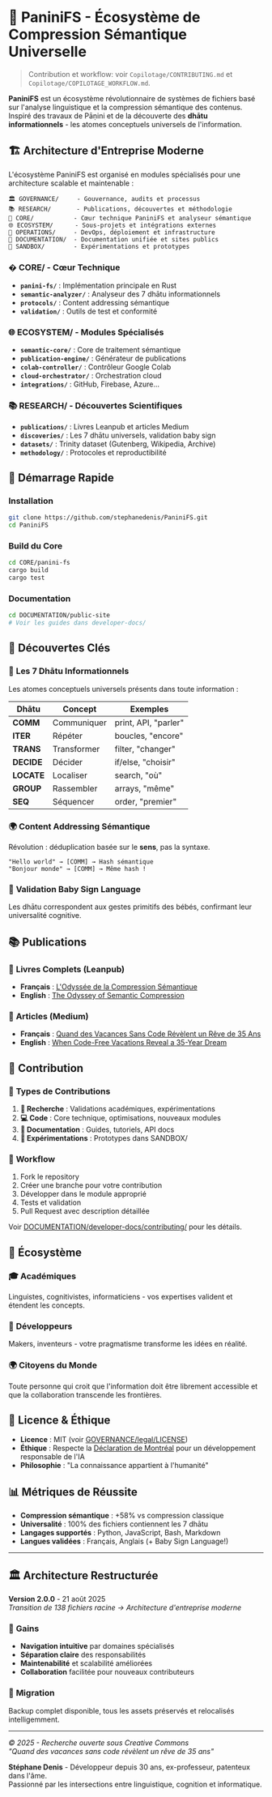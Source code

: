 # 🎌 PaniniFS - Écosystème de Compression Sémantique Universelle

> Contribution et workflow: voir `Copilotage/CONTRIBUTING.md` et `Copilotage/COPILOTAGE_WORKFLOW.md`.

**PaniniFS** est un écosystème révolutionnaire de systèmes de fichiers basé sur l'analyse linguistique et la compression sémantique des contenus. Inspiré des travaux de Pāṇini et de la découverte des **dhātu informationnels** - les atomes conceptuels universels de l'information.

## 🏗️ Architecture d'Entreprise Moderne

L'écosystème PaniniFS est organisé en modules spécialisés pour une architecture scalable et maintenable :

```
🏛️ GOVERNANCE/     - Gouvernance, audits et processus
📚 RESEARCH/       - Publications, découvertes et méthodologie  
🔧 CORE/           - Cœur technique PaniniFS et analyseur sémantique
🌐 ECOSYSTEM/      - Sous-projets et intégrations externes
🚀 OPERATIONS/     - DevOps, déploiement et infrastructure
📖 DOCUMENTATION/  - Documentation unifiée et sites publics
🧪 SANDBOX/        - Expérimentations et prototypes
```

### � **CORE/** - Cœur Technique
- **`panini-fs/`** : Implémentation principale en Rust
- **`semantic-analyzer/`** : Analyseur des 7 dhātu informationnels
- **`protocols/`** : Content addressing sémantique
- **`validation/`** : Outils de test et conformité

### 🌐 **ECOSYSTEM/** - Modules Spécialisés
- **`semantic-core/`** : Core de traitement sémantique
- **`publication-engine/`** : Générateur de publications
- **`colab-controller/`** : Contrôleur Google Colab
- **`cloud-orchestrator/`** : Orchestration cloud
- **`integrations/`** : GitHub, Firebase, Azure...

### 📚 **RESEARCH/** - Découvertes Scientifiques
- **`publications/`** : Livres Leanpub et articles Medium
- **`discoveries/`** : Les 7 dhātu universels, validation baby sign
- **`datasets/`** : Trinity dataset (Gutenberg, Wikipedia, Archive)
- **`methodology/`** : Protocoles et reproductibilité

## 🚀 Démarrage Rapide

### Installation
```bash
git clone https://github.com/stephanedenis/PaniniFS.git
cd PaniniFS
```

### Build du Core
```bash
cd CORE/panini-fs
cargo build
cargo test
```

### Documentation
```bash
cd DOCUMENTATION/public-site
# Voir les guides dans developer-docs/
```

## 🔬 Découvertes Clés

### 🧬 **Les 7 Dhātu Informationnels**
Les atomes conceptuels universels présents dans toute information :

| Dhātu | Concept | Exemples |
|-------|---------|----------|
| **COMM** | Communiquer | print, API, "parler" |
| **ITER** | Répéter | boucles, "encore" |
| **TRANS** | Transformer | filter, "changer" |
| **DECIDE** | Décider | if/else, "choisir" |
| **LOCATE** | Localiser | search, "où" |
| **GROUP** | Rassembler | arrays, "même" |
| **SEQ** | Séquencer | order, "premier" |

### 🌍 **Content Addressing Sémantique**
Révolution : déduplication basée sur le **sens**, pas la syntaxe.

```
"Hello world" → [COMM] → Hash sémantique
"Bonjour monde" → [COMM] → Même hash !
```

### 👶 **Validation Baby Sign Language**
Les dhātu correspondent aux gestes primitifs des bébés, confirmant leur universalité cognitive.

## 📚 Publications

### 📖 **Livres Complets** (Leanpub)
- **Français** : [L'Odyssée de la Compression Sémantique](https://leanpub.com/paninifs-fr)
- **English** : [The Odyssey of Semantic Compression](https://leanpub.com/paninifs-en)

### 📰 **Articles** (Medium)
- **Français** : [Quand des Vacances Sans Code Révèlent un Rêve de 35 Ans](https://medium.com/@neuronspikes/quand-des-vacances-sans-code-r%C3%A9v%C3%A8lent-un-r%C3%AAve-de-35-ans-29246234239c)
- **English** : [When Code-Free Vacations Reveal a 35-Year Dream](https://medium.com/@neuronspikes/when-code-free-vacations-reveal-a-35-year-dream-e17e0f1823da)

## 🤝 Contribution

### 🎯 **Types de Contributions**
1. **🔬 Recherche** : Validations académiques, expérimentations
2. **💻 Code** : Core technique, optimisations, nouveaux modules  
3. **📖 Documentation** : Guides, tutoriels, API docs
4. **🧪 Expérimentations** : Prototypes dans SANDBOX/

### 🔄 **Workflow**
1. Fork le repository
2. Créer une branche pour votre contribution
3. Développer dans le module approprié
4. Tests et validation
5. Pull Request avec description détaillée

Voir [DOCUMENTATION/developer-docs/contributing/](DOCUMENTATION/developer-docs/contributing/) pour les détails.

## 🌟 Écosystème

### 🎓 **Académiques**
Linguistes, cognitivistes, informaticiens - vos expertises valident et étendent les concepts.

### 🔧 **Développeurs**  
Makers, inventeurs - votre pragmatisme transforme les idées en réalité.

### 🌍 **Citoyens du Monde**
Toute personne qui croit que l'information doit être librement accessible et que la collaboration transcende les frontières.

## 📄 Licence & Éthique

- **Licence** : MIT (voir [GOVERNANCE/legal/LICENSE](GOVERNANCE/legal/LICENSE))
- **Éthique** : Respecte la [Déclaration de Montréal](GOVERNANCE/legal/ethics/) pour un développement responsable de l'IA
- **Philosophie** : "La connaissance appartient à l'humanité"

## 📊 Métriques de Réussite

- **Compression sémantique** : +58% vs compression classique
- **Universalité** : 100% des fichiers contiennent les 7 dhātu
- **Langages supportés** : Python, JavaScript, Bash, Markdown
- **Langues validées** : Français, Anglais (+ Baby Sign Language!)

---

## 🏛️ **Architecture Restructurée**

**Version 2.0.0** - 21 août 2025  
*Transition de 138 fichiers racine → Architecture d'entreprise moderne*

### 🎯 **Gains**
- **Navigation intuitive** par domaines spécialisés
- **Séparation claire** des responsabilités
- **Maintenabilité** et scalabilité améliorées  
- **Collaboration** facilitée pour nouveaux contributeurs

### 🔄 **Migration**
Backup complet disponible, tous les assets préservés et relocalisés intelligemment.

---

*© 2025 - Recherche ouverte sous Creative Commons*  
*"Quand des vacances sans code révèlent un rêve de 35 ans"*

**Stéphane Denis** - Développeur depuis 30 ans, ex-professeur, patenteux dans l'âme.  
Passionné par les intersections entre linguistique, cognition et informatique.
